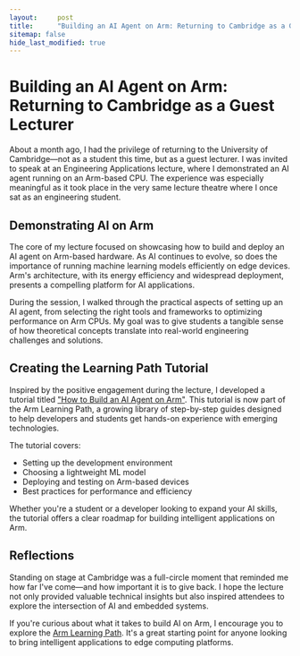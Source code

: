```yaml
---
layout:     post
title:      "Building an AI Agent on Arm: Returning to Cambridge as a Guest Lecturer"
sitemap: false
hide_last_modified: true
---
```



# Building an AI Agent on Arm: Returning to Cambridge as a Guest Lecturer

About a month ago, I had the privilege of returning to the University of Cambridge—not as a student this time, but as a guest lecturer. I was invited to speak at an Engineering Applications lecture, where I demonstrated an AI agent running on an Arm-based CPU. The experience was especially meaningful as it took place in the very same lecture theatre where I once sat as an engineering student.

<!--more-->

## Demonstrating AI on Arm

The core of my lecture focused on showcasing how to build and deploy an AI agent on Arm-based hardware. As AI continues to evolve, so does the importance of running machine learning models efficiently on edge devices. Arm's architecture, with its energy efficiency and widespread deployment, presents a compelling platform for AI applications.

During the session, I walked through the practical aspects of setting up an AI agent, from selecting the right tools and frameworks to optimizing performance on Arm CPUs. My goal was to give students a tangible sense of how theoretical concepts translate into real-world engineering challenges and solutions.

## Creating the Learning Path Tutorial

Inspired by the positive engagement during the lecture, I developed a tutorial titled ["How to Build an AI Agent on Arm"](https://learn.arm.com/learning-paths/servers-and-cloud-computing/ai-agent-on-cpu/). This tutorial is now part of the Arm Learning Path, a growing library of step-by-step guides designed to help developers and students get hands-on experience with emerging technologies.

The tutorial covers:

* Setting up the development environment
* Choosing a lightweight ML model
* Deploying and testing on Arm-based devices
* Best practices for performance and efficiency

Whether you're a student or a developer looking to expand your AI skills, the tutorial offers a clear roadmap for building intelligent applications on Arm.

## Reflections

Standing on stage at Cambridge was a full-circle moment that reminded me how far I've come—and how important it is to give back. I hope the lecture not only provided valuable technical insights but also inspired attendees to explore the intersection of AI and embedded systems.

If you're curious about what it takes to build AI on Arm, I encourage you to explore the [Arm Learning Path](https://learn.arm.com/learning-paths/servers-and-cloud-computing/ai-agent-on-cpu/). It's a great starting point for anyone looking to bring intelligent applications to edge computing platforms.
